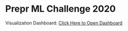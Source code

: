 # Prepr ML Challenge 2020

Visualization Dashboard: [Click Here to Open Dashboard](https://app.powerbi.com/view?r=eyJrIjoiMjVhYTM4NTUtZTRlNy00OGQ1LTk3OTgtMGU2YjMyMmIyMzZiIiwidCI6ImQxYTBkZTYxLThiODAtNDcxZC1hYjk5LTdkN2Q5NjQxMTA3OSJ9)
